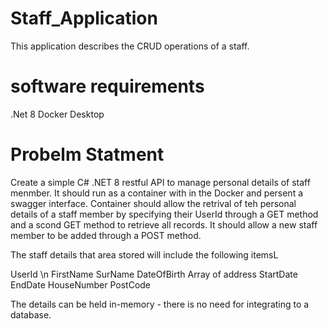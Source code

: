 # Staff_Application
This application describes the CRUD operations of a staff. 

# software requirements
.Net 8
Docker Desktop

# Probelm Statment

Create a simple C# .NET 8 restful API to manage personal details of staff menmber. It should run as a container with in the Docker and persent a swagger interface.
Container should allow the retrival of teh personal details of a staff member by specifying their UserId through a GET method and a scond GET method to retrieve all records.
It should allow a new staff member to be added through a POST method.

The staff details that area stored will include the following itemsL

  UserId \n
  FirstName
  SurName
  DateOfBirth
  Array of address
    StartDate
    EndDate
    HouseNumber
    PostCode

The details can be held in-memory - there is no need for integrating to a database.
